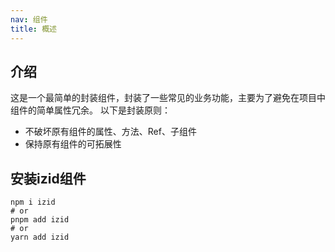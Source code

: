 ```yaml
---
nav: 组件
title: 概述
---
```


## 介绍
这是一个最简单的封装组件，封装了一些常见的业务功能，主要为了避免在项目中组件的简单属性冗余。
以下是封装原则：
* 不破坏原有组件的属性、方法、Ref、子组件
* 保持原有组件的可拓展性

## 安装izid组件
```base 
npm i izid
# or
pnpm add izid
# or
yarn add izid
```

